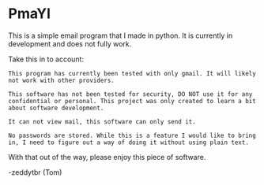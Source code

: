 # PmaYl
This is a simple email program that I made in python. It is currently in development and does not fully work.

Take this in to account:

    This program has currently been tested with only gmail. It will likely not work with other providers. 
    
    This software has not been tested for security, DO NOT use it for any confidential or personal. This project was only created to learn a bit about software development.
    
    It can not view mail, this software can only send it.
    
    No passwords are stored. While this is a feature I would like to bring in, I need to figure out a way of doing it without using plain text.
    
With that out of the way, please enjoy this piece of software.

-zeddytbr (Tom)
